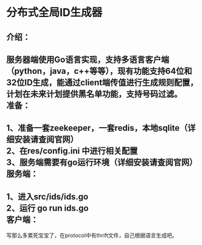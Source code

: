 分布式全局ID生成器<br>
====
介绍：<br>
----
服务器端使用Go语言实现，支持多语言客户端（python，java，c++等等），现有功能支持64位和32位ID生成，能通过client端传值进行生成规则配置，计划在未来计划提供黑名单功能，支持号码过滤。<br>
准备：<br>
----
1、准备一套zeekeeper，一套redis，本地sqlite（详细安装请查阅官网）<br>
2、在res/config.ini 中进行相关配置<br>
3、服务端需要有go运行环境（详细安装请查阅官网）<br>
服务端：<br>
----
1、进入src/ids/ids.go <br>
2、运行 go run ids.go <br>
客户端：<br>
----
写那么多累死宝宝了，在protocol中有thrift文件，自己根据语言生成吧。
